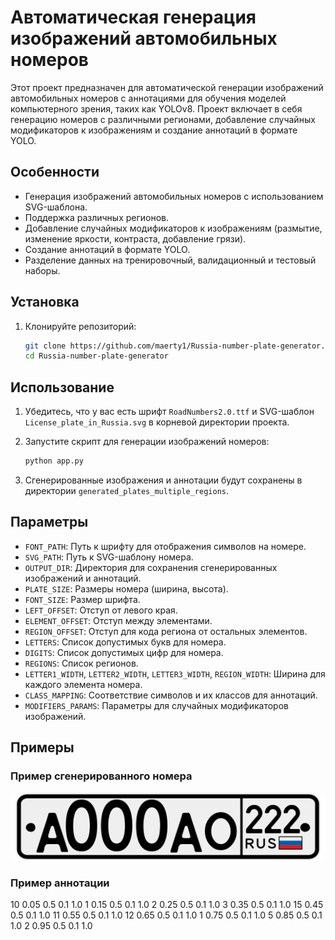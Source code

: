 # Автоматическая генерация изображений автомобильных номеров

Этот проект предназначен для автоматической генерации изображений автомобильных номеров с аннотациями для обучения моделей компьютерного зрения, таких как YOLOv8. Проект включает в себя генерацию номеров с различными регионами, добавление случайных модификаторов к изображениям и создание аннотаций в формате YOLO.

## Особенности

- Генерация изображений автомобильных номеров с использованием SVG-шаблона.
- Поддержка различных регионов.
- Добавление случайных модификаторов к изображениям (размытие, изменение яркости, контраста, добавление грязи).
- Создание аннотаций в формате YOLO.
- Разделение данных на тренировочный, валидационный и тестовый наборы.

## Установка

1. Клонируйте репозиторий:
    ```sh
    git clone https://github.com/maerty1/Russia-number-plate-generator.git
    cd Russia-number-plate-generator
    ```

## Использование

1. Убедитесь, что у вас есть шрифт `RoadNumbers2.0.ttf` и SVG-шаблон `License_plate_in_Russia.svg` в корневой директории проекта.

2. Запустите скрипт для генерации изображений номеров:
    ```sh
    python app.py
    ```

3. Сгенерированные изображения и аннотации будут сохранены в директории `generated_plates_multiple_regions`.

## Параметры

- `FONT_PATH`: Путь к шрифту для отображения символов на номере.
- `SVG_PATH`: Путь к SVG-шаблону номера.
- `OUTPUT_DIR`: Директория для сохранения сгенерированных изображений и аннотаций.
- `PLATE_SIZE`: Размеры номера (ширина, высота).
- `FONT_SIZE`: Размер шрифта.
- `LEFT_OFFSET`: Отступ от левого края.
- `ELEMENT_OFFSET`: Отступ между элементами.
- `REGION_OFFSET`: Отступ для кода региона от остальных элементов.
- `LETTERS`: Список допустимых букв для номера.
- `DIGITS`: Список допустимых цифр для номера.
- `REGIONS`: Список регионов.
- `LETTER1_WIDTH`, `LETTER2_WIDTH`, `LETTER3_WIDTH`, `REGION_WIDTH`: Ширина для каждого элемента номера.
- `CLASS_MAPPING`: Соответствие символов и их классов для аннотаций.
- `MODIFIERS_PARAMS`: Параметры для случайных модификаторов изображений.

## Примеры

### Пример сгенерированного номера

![Пример номера](generated_plates_multiple_regions/train/images/A000AO222.png)

### Пример аннотации

10 0.05 0.5 0.1 1.0
1 0.15 0.5 0.1 1.0
2 0.25 0.5 0.1 1.0
3 0.35 0.5 0.1 1.0
15 0.45 0.5 0.1 1.0
11 0.55 0.5 0.1 1.0
12 0.65 0.5 0.1 1.0
1 0.75 0.5 0.1 1.0
5 0.85 0.5 0.1 1.0
2 0.95 0.5 0.1 1.0
